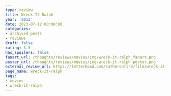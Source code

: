 ```yaml
---
type: review
title: Wreck-It Ralph
year: '2012'
date: 2023-07-12 00:00:00
categories:
- archived-posts
- reviews
draft: false
rating: 3.5
has_spoilers: false
fanart_url: /thoughts/reviews/movies/img/wreck-it-ralph_fanart.png
poster_url: /thoughts/reviews/movies/img/wreck-it-ralph_poster.png
external_review_url: https://letterboxd.com/ratheronfire/film/wreck-it-ralph/
page_name: wreck-it-ralph
tags:
- movies
- wreck-it-ralph
---
```


